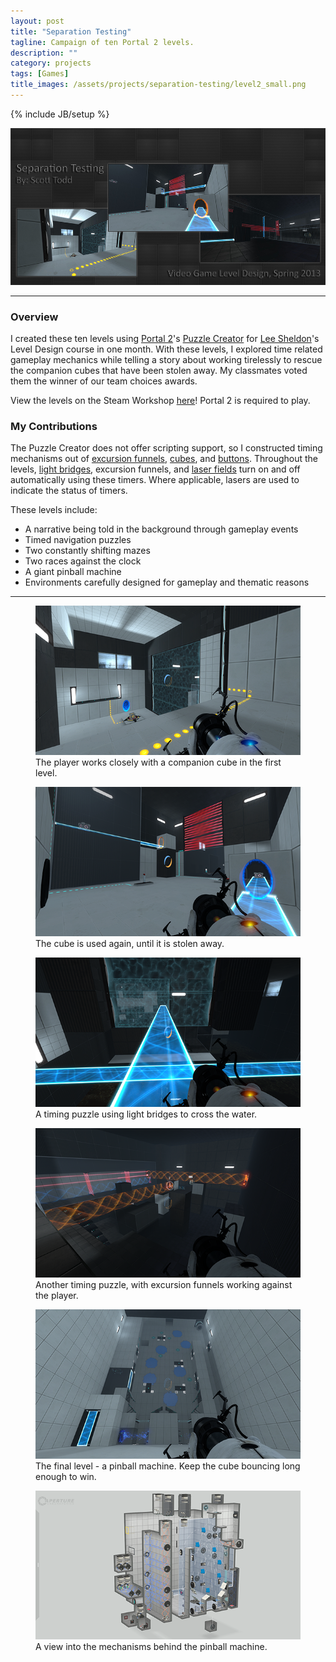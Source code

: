 ```yaml
---
layout: post
title: "Separation Testing"
tagline: Campaign of ten Portal 2 levels.
description: ""
category: projects
tags: [Games]
title_images: /assets/projects/separation-testing/level2_small.png
---
```

{% include JB/setup %}

<img src="/assets/projects/separation-testing/collection-background.png">

<hr>

<h3>Overview</h3>

I created these ten levels using <a href="http://www.thinkwithportals.com/">Portal 2</a>'s <a href="http://theportalwiki.com/wiki/Puzzle_Creator">Puzzle Creator</a> for <a href="http://www.cm.rpi.edu/pl/people-590/lee-sheldon">Lee Sheldon</a>'s Level Design course in one month. With these levels, I explored time related gameplay mechanics while telling a story about working tirelessly to rescue the companion cubes that have been stolen away. My classmates voted them the winner of our team choices awards.

View the levels on the Steam Workshop <a href="http://steamcommunity.com/sharedfiles/filedetails/?id=140584138">here</a>! Portal 2 is required to play.

<h3>My Contributions</h3>

The Puzzle Creator does not offer scripting support, so I constructed timing mechanisms out of <a href="http://theportalwiki.com/wiki/Excursion_Funnel">excursion funnels</a>, <a href="http://theportalwiki.com/wiki/Weighted_Storage_Cube">cubes</a>, and <a href="http://theportalwiki.com/wiki/Heavy_Duty_Super-Colliding_Super_Button">buttons</a>. Throughout the levels, <a href="http://theportalwiki.com/wiki/Hard_Light_Bridge">light bridges</a>, excursion funnels, and <a href="http://theportalwiki.com/wiki/Laser_Field">laser fields</a> turn on and off automatically using these timers. Where applicable, lasers are used to indicate the status of timers.

These levels include:

* A narrative being told in the background through gameplay events
* Timed navigation puzzles
* Two constantly shifting mazes
* Two races against the clock
* A giant pinball machine
* Environments carefully designed for gameplay and thematic reasons

<hr>

<figure>
    <a href="/assets/projects/separation-testing/level1_large.png"><img src="/assets/projects/separation-testing/level1_small.png"></a>
    <figcaption>The player works closely with a companion cube in the first level.</figcaption>
</figure>

<figure>
    <a href="/assets/projects/separation-testing/level2_large.png"><img src="/assets/projects/separation-testing/level2_small.png"></a>
    <figcaption>The cube is used again, until it is stolen away.</figcaption>
</figure>

<figure>
    <a href="/assets/projects/separation-testing/level4_large.png"><img src="/assets/projects/separation-testing/level4_small.png"></a>
    <figcaption>A timing puzzle using light bridges to cross the water.</figcaption>
</figure>

<figure>
    <a href="/assets/projects/separation-testing/level5_large.png"><img src="/assets/projects/separation-testing/level5_small.png"></a>
    <figcaption>Another timing puzzle, with excursion funnels working against the player.</figcaption>
</figure>

<figure>
    <a href="/assets/projects/separation-testing/level10_large.png"><img src="/assets/projects/separation-testing/level10_small.png"></a>
    <figcaption>The final level - a pinball machine. Keep the cube bouncing long enough to win.</figcaption>
</figure>

<figure>
    <a href="/assets/projects/separation-testing/level10-editor_large.png"><img src="/assets/projects/separation-testing/level10-editor_small.png"></a>
    <figcaption>A view into the mechanisms behind the pinball machine.</figcaption>
</figure>
